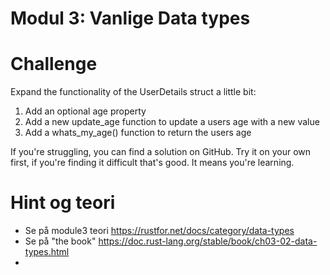 
# Modul 3: Vanlige Data types


# Challenge
Expand the functionality of the UserDetails struct a little bit:

1. Add an optional age property
2. Add a new update_age function to update a users age with a new value
3. Add a whats_my_age() function to return the users age

If you're struggling, you can find a solution on GitHub. Try it on your own first, if you're finding it difficult that's good. It means you're learning.


# Hint og teori
* Se på module3 teori https://rustfor.net/docs/category/data-types
* Se på "the book" https://doc.rust-lang.org/stable/book/ch03-02-data-types.html
* 